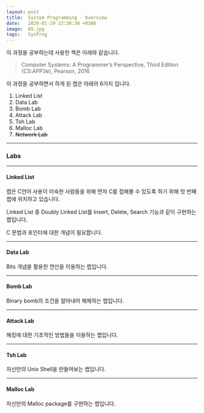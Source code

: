 ```yaml
---
layout: post
title:  System Programming - Overview
date:   2020-01-29 23:30:30 +0300
image:  05.jpg
tags:   SysProg
---
```


이 과정을 공부하는데 사용한 책은 아래와 같습니다.

> Computer Systems: A Programmer’s Perspective, Third Edition (CS:APP3e), Pearson, 2016

이 과정을 공부하면서 하게 된 랩은 아래의 6가지 입니다.

1. Linked List
2. Data Lab
3. Bomb Lab
4. Attack Lab
5. Tsh Lab
6. Malloc Lab
7. ~~Network Lab~~

***

### Labs
***
#### Linked List

랩은 C언어 사용이 미숙한 사람들을 위해 먼저 C를 접해볼 수 있도록 하기 위해 첫 번째 랩에 위치하고 있습니다.

Linked List 중 Doubly Linked List를 Insert, Delete, Search 기능과 같이 구현하는 랩입니다.

C 문법과 포인터에 대한 개념이 필요합니다.

***
#### Data Lab

Bits 개념을 활용한 연산을 이용하는 랩입니다.

***
#### Bomb Lab

Binary bomb의 조건을 알아내어 해체하는 랩입니다.

***
#### Attack Lab

해킹에 대한 기초적인 방법들을 이용하는 랩입니다.

***
#### Tsh Lab

자신만의 Unix Shell을 만들어보는 랩입니다.

***
#### Malloc Lab

자신만의 Malloc package를 구현하는 랩입니다.